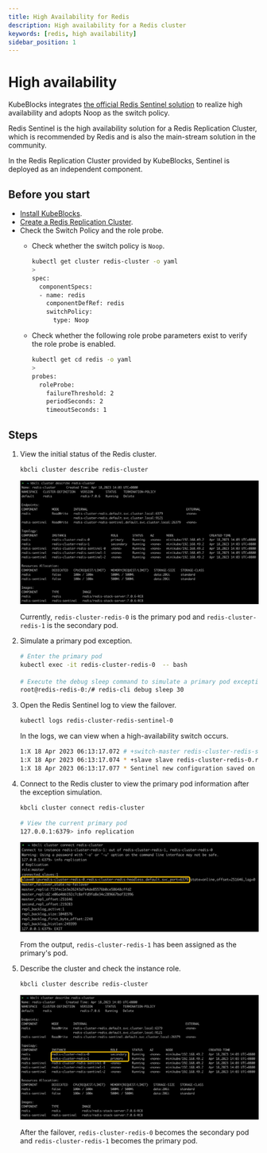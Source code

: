 ```yaml
---
title: High Availability for Redis
description: High availability for a Redis cluster
keywords: [redis, high availability]
sidebar_position: 1
---
```


# High availability

KubeBlocks integrates [the official Redis Sentinel solution](https://redis.io/docs/management/sentinel/) to realize high availability and adopts Noop as the switch policy.

Redis Sentinel is the high availability solution for a Redis Replication Cluster, which is recommended by Redis and is also the main-stream solution in the community.

In the Redis Replication Cluster provided by KubeBlocks, Sentinel is deployed as an independent component.

## Before you start

* [Install KubeBlocks](./../../installation/install-with-kbcli/install-kubeblocks-with-kbcli.md).
* [Create a Redis Replication Cluster](./../cluster-management/create-and-connect-a-redis-cluster.md#create-a-redis-cluster).
* Check the Switch Policy and the role probe.
  * Check whether the switch policy is `Noop`.

    ```bash
    kubectl get cluster redis-cluster -o yaml
    >
    spec:
      componentSpecs:
      - name: redis
        componentDefRef: redis
        switchPolicy:
          type: Noop
    ```

  * Check whether the following role probe parameters exist to verify the role probe is enabled.

    ```bash
    kubectl get cd redis -o yaml
    >
    probes:
      roleProbe:
        failureThreshold: 2
        periodSeconds: 2
        timeoutSeconds: 1
    ```

## Steps

1. View the initial status of the Redis cluster.

   ```bash
   kbcli cluster describe redis-cluster
   ```

   ![Redis cluster original status](../../../img/redis-ha-before.png)

   Currently, `redis-cluster-redis-0` is the primary pod and `redis-cluster-redis-1` is the secondary pod.

2. Simulate a primary pod exception.

   ```bash
   # Enter the primary pod
   kubectl exec -it redis-cluster-redis-0  -- bash

   # Execute the debug sleep command to simulate a primary pod exception
   root@redis-redis-0:/# redis-cli debug sleep 30
   ```

3. Open the Redis Sentinel log to view the failover.

   ```bash
   kubectl logs redis-cluster-redis-sentinel-0
   ```

   In the logs, we can view when a high-availability switch occurs.

   ```bash
   1:X 18 Apr 2023 06:13:17.072 # +switch-master redis-cluster-redis-sentinel redis-cluster-redis-0.redis-cluster-redis-headless.default.svc 6379 redis-cluster-redis-1.redis-cluster-redis-headless.default.svc 6379
   1:X 18 Apr 2023 06:13:17.074 * +slave slave redis-cluster-redis-0.redis-cluster-redis-headless.default.svc:6379 redis-cluster-redis-0.redis-cluster-redis-headless.default.svc 6379 @ redis-cluster-redis-sentinel redis-cluster-redis-1.redis-cluster-redis-headless.default.svc 6379
   1:X 18 Apr 2023 06:13:17.077 * Sentinel new configuration saved on disk
   ```

4. Connect to the Redis cluster to view the primary pod information after the exception simulation.

   ```bash
   kbcli cluster connect redis-cluster
   ```

   ```bash
   # View the current primary pod
   127.0.0.1:6379> info replication
   ```

   ![Redis info replication](../../../img/redis-ha-info-replication.png)

   From the output, `redis-cluster-redis-1` has been assigned as the primary's pod.

5. Describe the cluster and check the instance role.

   ```bash
   kbcli cluster describe redis-cluster
   ```

   ![Redis cluster status after HA](./../../../img/redis-ha-after.png)

   After the failover, `redis-cluster-redis-0` becomes the secondary pod and `redis-cluster-redis-1` becomes the primary pod.
